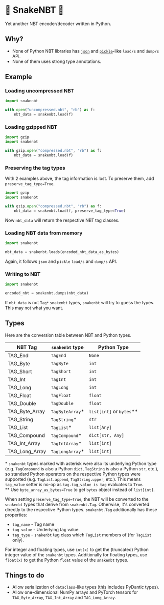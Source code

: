 🐍 SnakeNBT 🐍
=====

Yet another NBT encoder/decoder written in Python.

Why?
-----

* None of Python NBT libraries has [`json`](https://docs.python.org/3/library/json.html) and [`pickle`](https://docs.python.org/3/library/pickle.html)-like `load/s` and `dump/s` API.
* None of them uses strong type annotations.

Example
-----

### Loading uncompressed NBT
```py
import snakenbt

with open("uncompressed.nbt", "rb") as f:
	nbt_data = snakenbt.load(f)
```

### Loading gzipped NBT
```py
import gzip
import snakenbt

with gzip.open("compressed.nbt", "rb") as f:
	nbt_data = snakenbt.load(f)
```

### Preserving the tag types

With 2 examples above, the tag information is lost. To preserve them, add `preserve_tag_type=True`.

```py
import gzip
import snakenbt

with gzip.open("compressed.nbt", "rb") as f:
	nbt_data = snakenbt.load(f, preserve_tag_type=True)
```

Now `nbt_data` will return the respective NBT tag classes.

### Loading NBT data from memory

```py
import snakenbt

nbt_data = snakenbt.loads(encoded_nbt_data_as_bytes)
```

Again, it follows `json` and `pickle` `load/s` and `dump/s` API.

### Writing to NBT

```py
import snakenbt

encoded_nbt = snakenbt.dumps(nbt_data)
```

If `nbt_data` is not `Tag*` `snakenbt` types, `snakenbt` will try to guess the types. This may not what you want.

Types
-----

Here are the conversion table between NBT and Python types.

| NBT Tag        | `snakenbt` type | Python Type              |
|----------------|-----------------|--------------------------|
| TAG_End        | `TagEnd`        | `None`                   |
| TAG_Byte       | `TagByte`       | `int`                    |
| TAG_Short      | `TagShort`      | `int`                    |
| TAG_Int        | `TagInt`        | `int`                    |
| TAG_Long       | `TagLong`       | `int`                    |
| TAG_Float      | `TagFloat`      | `float`                  |
| TAG_Double     | `TagDouble`     | `float`                  |
| TAG_Byte_Array | `TagByteArray`* | `list[int]` or `bytes`** |
| TAG_String     | `TagString`*    | `str`                    |
| TAG_List       | `TagList`*      | `list[Any]`              |
| TAG_Compound   | `TagCompound`*  | `dict[str, Any]`         |
| TAG_Int_Array  | `TagIntArray`*  | `list[int]`              |
| TAG_Long_Array | `TagLongArray`* | `list[int]`              |

\* `snakenbt` types marked with asterisk were also its underlying Python type (e.g. `TagCompound` is also a Python
`dict`, `TagString` is also a Python `str`, etc.), so standard Python operators on the respective Python types were
supported (e.g. `TagList.append`, `TagString.upper`, etc.). This means `tag_value` setter is no-op as
`tag.tag_value is tag` evaluates to `True`.  
\*\* Use `byte_array_as_bytes=True` to get `bytes` object instead of `list[int]`.

When setting `preserve_tag_type=True`, the NBT will be converted to the `snakenbt` types that derive from
`snakenbt.Tag`. Otherwise, it's converted directly to the respective Python types. `snakenbt.Tag` additionally has
these properties:
* `tag_name` - Tag name
* `tag_value` - Underlying tag value.
* `tag_type` - `snakenbt` tag class which `TagList` members of (for `TagList` only).

For integer and floating types, use `int(x)` to get the (truncated) Python integer value of the `snakenbt` types.
Additionally for floating types, use `float(x)` to get the Python `float` value of the `snakenbt` types.

Things to do
-----

* Allow serialization of `dataclass`-like types (this includes PyDantic types).
* Allow one-dimensional NumPy arrays and PyTorch tensors for `TAG_Byte_Array`, `TAG_Int_Array` and `TAG_Long_Array`.
